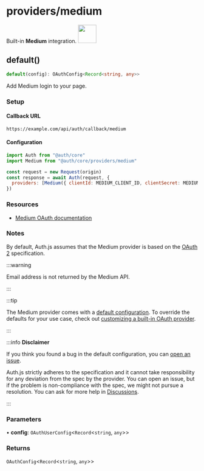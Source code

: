 # providers/medium

<div style={{backgroundColor: "#000", display: "flex", justifyContent: "space-between", color: "#fff", padding: 16}}>
<span>Built-in <b>Medium</b> integration.</span>
<a href="https://medium.com">
  <img style={{display: "block"}} src="https://authjs.dev/img/providers/medium.svg" height="48" width="48"/>
</a>
</div>

## default()

```ts
default(config): OAuthConfig<Record<string, any>>
```

Add Medium login to your page.

### Setup

#### Callback URL
```
https://example.com/api/auth/callback/medium
```

#### Configuration
```js
import Auth from "@auth/core"
import Medium from "@auth/core/providers/medium"

const request = new Request(origin)
const response = await Auth(request, {
  providers: [Medium({ clientId: MEDIUM_CLIENT_ID, clientSecret: MEDIUM_CLIENT_SECRET })],
})
```

### Resources

 - [Medium OAuth documentation](https://example.com)

### Notes

By default, Auth.js assumes that the Medium provider is
based on the [OAuth 2](https://www.rfc-editor.org/rfc/rfc6749.html) specification.

:::warning

Email address is not returned by the Medium API.

:::

:::tip

The Medium provider comes with a [default configuration](https://github.com/nextauthjs/next-auth/blob/main/packages/core/src/providers/medium.ts).
To override the defaults for your use case, check out [customizing a built-in OAuth provider](https://authjs.dev/guides/providers/custom-provider#override-default-options).

:::

:::info **Disclaimer**

If you think you found a bug in the default configuration, you can [open an issue](https://authjs.dev/new/provider-issue).

Auth.js strictly adheres to the specification and it cannot take responsibility for any deviation from
the spec by the provider. You can open an issue, but if the problem is non-compliance with the spec,
we might not pursue a resolution. You can ask for more help in [Discussions](https://authjs.dev/new/github-discussions).

:::

### Parameters

• **config**: `OAuthUserConfig`\<`Record`\<`string`, `any`\>\>

### Returns

`OAuthConfig`\<`Record`\<`string`, `any`\>\>
